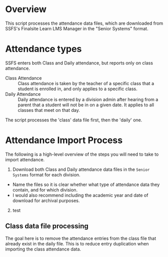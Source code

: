 # Overview
This script processes the attendance data files, which are downloaded from SSFS's Finalsite Learn LMS Manager in the "Senior Systems" format.


# Attendance types
SSFS enters both Class and Daily attendance, but reports only on class attendance.
<dl>
  <dt>Class Attendance</dt>
  <dd>Class attendance is taken by the teacher of a specific class that a student is enrolled in, and only applies to a specific class.</dd>
  <dt>Daily Attendance</dt>
  <dd>Daily attendance is entered by a division admin after hearing from a parent that a student will not be in on a given date. It applies to all classes that meet on that day.</dd>
</dl>

The script processes the 'class' data file first, then the 'daily' one.


# Attendance Import Process
The following is a high-level overview of the steps you will need to take to import attendance.
1. Download both Class and Daily attendance data files in the `Senior Systems` format for each  division.
  * Name the files so it is clear whether what type of attendance data they contain, and for which division.
  * I would also recommend including the academic year and date of download for archival purposes.
2. test


## Class data file processing
The goal here is to remove the attendance entries from the class file that already exist in the daily file. This is to reduce entry duplication when importing the class attendance data.

